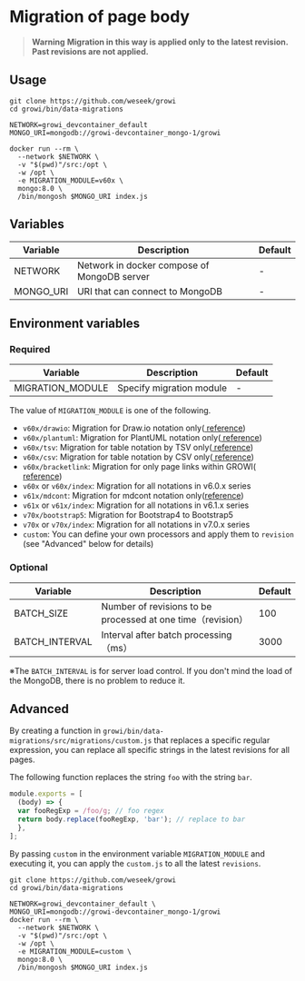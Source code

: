 # Migration of page body

> **Warning**
> **Migration in this way is applied only to the latest revision. Past revisions are not applied.**

## Usage
```
git clone https://github.com/weseek/growi
cd growi/bin/data-migrations

NETWORK=growi_devcontainer_default
MONGO_URI=mongodb://growi-devcontainer_mongo-1/growi

docker run --rm \
  --network $NETWORK \
  -v "$(pwd)"/src:/opt \
  -w /opt \
  -e MIGRATION_MODULE=v60x \
  mongo:8.0 \
  /bin/mongosh $MONGO_URI index.js
```

## Variables
| Variable              | Description                                                                    | Default |
| --------------------- | ------------------------------------------------------------------------------ | ------- |
| NETWORK     | Network in docker compose of MongoDB server                                                         | -       |
| MONGO_URI| URI that can connect to MongoDB                                                     | -       |

## Environment variables
### Required

| Variable              | Description                                                                    | Default |
| --------------------- | ------------------------------------------------------------------------------ | ------- |
| MIGRATION_MODULE     | Specify migration module                                                       | -       |

The value of `MIGRATION_MODULE` is one of the following.
- `v60x/drawio`: Migration for Draw.io notation only([
reference](https://docs.growi.org/ja/admin-guide/upgrading/60x.html#%E4%BB%95%E6%A7%98%E5%A4%89%E6%9B%B4-draw-io-diagrams-net-%E8%A8%98%E6%B3%95))
- `v60x/plantuml`: Migration for PlantUML notation only([
reference](https://docs.growi.org/ja/admin-guide/upgrading/60x.html#%E4%BB%95%E6%A7%98%E5%A4%89%E6%9B%B4-plantuml-%E8%A8%98%E6%B3%95))
- `v60x/tsv`: Migration for table notation by TSV only([
reference](https://docs.growi.org/ja/admin-guide/upgrading/60x.html#%E4%BB%95%E6%A7%98%E5%A4%89%E6%9B%B4-csv-tsv-%E3%81%AB%E3%82%88%E3%82%8B%E3%83%86%E3%83%BC%E3%83%95%E3%82%99%E3%83%AB%E6%8F%8F%E7%94%BB%E8%A8%98%E6%B3%95))
- `v60x/csv`: Migration for table notation by CSV only([
reference](https://docs.growi.org/ja/admin-guide/upgrading/60x.html#%E4%BB%95%E6%A7%98%E5%A4%89%E6%9B%B4-csv-tsv-%E3%81%AB%E3%82%88%E3%82%8B%E3%83%86%E3%83%BC%E3%83%95%E3%82%99%E3%83%AB%E6%8F%8F%E7%94%BB%E8%A8%98%E6%B3%95))
- `v60x/bracketlink`: Migration for only page links within GROWI([
reference](https://docs.growi.org/ja/admin-guide/upgrading/60x.html#%E6%9C%AA%E5%AE%9F%E8%A3%85-%E5%BB%83%E6%AD%A2%E6%A4%9C%E8%A8%8E%E4%B8%AD-growi-%E7%8B%AC%E8%87%AA%E8%A8%98%E6%B3%95%E3%81%AE%E3%83%98%E3%82%9A%E3%83%BC%E3%82%B7%E3%82%99%E3%83%AA%E3%83%B3%E3%82%AF))
- `v60x` or `v60x/index`: Migration for all notations in v6.0.x series
- `v61x/mdcont`: Migration for mdcont notation only([reference](https://docs.growi.org/ja/admin-guide/upgrading/61x.html#%E4%BB%95%E6%A7%98%E5%A4%89%E6%9B%B4-%E3%82%A2%E3%83%B3%E3%82%AB%E3%83%BC%E3%83%AA%E3%83%B3%E3%82%AF%E3%81%AB%E8%87%AA%E5%8B%95%E4%BB%98%E4%B8%8E%E3%81%95%E3%82%8C%E3%82%8B-mdcont-%E3%83%95%E3%82%9A%E3%83%AC%E3%83%95%E3%82%A3%E3%82%AF%E3%82%B9%E3%81%AE%E5%BB%83%E6%AD%A2))
- `v61x` or `v61x/index`: Migration for all notations in v6.1.x series
- `v70x/bootstrap5`: Migration for Bootstrap4 to Bootstrap5 
- `v70x` or `v70x/index`: Migration for all notations in v7.0.x series
- `custom`: You can define your own processors and apply them to `revision` (see "Advanced" below for details)

### Optional

| Variable              | Description                                                                    | Default |
| --------------------- | ------------------------------------------------------------------------------ | ------- |
| BATCH_SIZE     | Number of revisions to be processed at one time（revision）                                                         | 100       |
| BATCH_INTERVAL| Interval after batch processing（ms）                                                     | 3000       |

※The `BATCH_INTERVAL` is for server load control. If you don't mind the load of the MongoDB, there is no problem to reduce it.

## Advanced

By creating a function in `growi/bin/data-migrations/src/migrations/custom.js` that replaces a specific regular expression, you can replace all specific strings in the latest revisions for all pages.

The following function replaces the string `foo` with the string `bar`.

``` javascript
module.exports = [
  (body) => {
  var fooRegExp = /foo/g; // foo regex
  return body.replace(fooRegExp, 'bar'); // replace to bar
  },
];
```

By passing `custom` in the environment variable `MIGRATION_MODULE` and executing it, you can apply the `custom.js` to all the latest `revisions`.
```
git clone https://github.com/weseek/growi
cd growi/bin/data-migrations

NETWORK=growi_devcontainer_default \
MONGO_URI=mongodb://growi-devcontainer_mongo-1/growi
docker run --rm \
  --network $NETWORK \
  -v "$(pwd)"/src:/opt \
  -w /opt \
  -e MIGRATION_MODULE=custom \
  mongo:8.0 \
  /bin/mongosh $MONGO_URI index.js
```